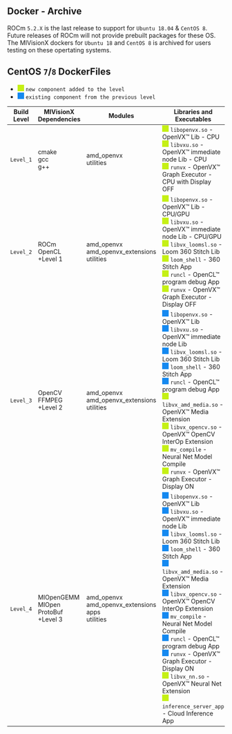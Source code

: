 ## Docker - Archive

ROCm `5.2.X` is the last release to support for `Ubuntu 18.04` & `CentOS 8`. Future releases of ROCm will not provide prebuilt packages for these OS. The MIVisionX dockers for `Ubuntu 18` and `CentOS 8` is archived for users testing on these opertating systems.

## CentOS `7`/`8` DockerFiles

- ![#c5f015](../../docs/data/green_square.png) `new component added to the level`
- ![#1589F0](../../docs/data/blue_square.png) `existing component from the previous level`

| Build Level | MIVisionX Dependencies                             | Modules                                                                  | Libraries and Executables                                                                                                                                                                                                                                                                                                                                                                                                                                                                                                                                                                                                                                                                                                                                                                                                                                                                                                                                                                                                                                                                                                                                                                                                                                                                                                                                                                                                                                                                                                                                                                    | Docker File                                                                                                                                                                                                     |
|-------------|----------------------------------------------------|--------------------------------------------------------------------------|----------------------------------------------------------------------------------------------------------------------------------------------------------------------------------------------------------------------------------------------------------------------------------------------------------------------------------------------------------------------------------------------------------------------------------------------------------------------------------------------------------------------------------------------------------------------------------------------------------------------------------------------------------------------------------------------------------------------------------------------------------------------------------------------------------------------------------------------------------------------------------------------------------------------------------------------------------------------------------------------------------------------------------------------------------------------------------------------------------------------------------------------------------------------------------------------------------------------------------------------------------------------------------------------------------------------------------------------------------------------------------------------------------------------------------------------------------------------------------------------------------------------------------------------------------------------------------------------|----------------------------------------------------------------------------------------------------------------------------------------------------------------------------------------------------------------|
| `Level_1`   | cmake <br> gcc <br> g++                            | amd_openvx  <br> utilities                                                              | ![#c5f015](../../docs/data/green_square.png) `libopenvx.so` - OpenVX&trade; Lib - CPU <br> ![#c5f015](../../docs/data/green_square.png) `libvxu.so` - OpenVX&trade; immediate node Lib - CPU <br> ![#c5f015](../../docs/data/green_square.png) `runvx` - OpenVX&trade; Graph Executor - CPU with Display OFF                                                                                                                                                                                                                                                                                                                                                                                                                                                                                                                                                                                                                                                                                                                                                                                                                                                                                                                                                                                                                                                                                                                                                                                                                                          | level-1.dockerfile |
| `Level_2`   | ROCm OpenCL <br> +Level 1                          | amd_openvx <br> amd_openvx_extensions <br> utilities                     | ![#c5f015](../../docs/data/green_square.png) `libopenvx.so`  - OpenVX&trade; Lib - CPU/GPU <br> ![#c5f015](../../docs/data/green_square.png) `libvxu.so` - OpenVX&trade; immediate node Lib - CPU/GPU <br> ![#c5f015](../../docs/data/green_square.png) `libvx_loomsl.so` - Loom 360 Stitch Lib <br> ![#c5f015](../../docs/data/green_square.png) `loom_shell` - 360 Stitch App <br> ![#c5f015](../../docs/data/green_square.png) `runcl` - OpenCL&trade; program debug App <br> ![#c5f015](../../docs/data/green_square.png) `runvx` - OpenVX&trade; Graph Executor - Display OFF                                                                                                                                                                                                                                                                                                                                                                                                                                                                                                                                                                                                                                                                                                                                                                                                                                                                                                                 | level-2.dockerfile |
| `Level_3`   | OpenCV <br> FFMPEG <br> +Level 2                   | amd_openvx <br> amd_openvx_extensions <br> utilities                     | ![#1589F0](../../docs/data/blue_square.png) `libopenvx.so`  - OpenVX&trade; Lib <br> ![#1589F0](../../docs/data/blue_square.png) `libvxu.so` - OpenVX&trade; immediate node Lib <br> ![#1589F0](../../docs/data/blue_square.png) `libvx_loomsl.so` - Loom 360 Stitch Lib <br> ![#1589F0](../../docs/data/blue_square.png) `loom_shell` - 360 Stitch App <br> ![#1589F0](../../docs/data/blue_square.png) `runcl` - OpenCL&trade; program debug App <br> ![#c5f015](../../docs/data/green_square.png) `libvx_amd_media.so` - OpenVX&trade; Media Extension <br> ![#c5f015](../../docs/data/green_square.png) `libvx_opencv.so` - OpenVX&trade; OpenCV InterOp Extension <br> ![#c5f015](../../docs/data/green_square.png) `mv_compile` - Neural Net Model Compile <br> ![#c5f015](../../docs/data/green_square.png) `runvx` - OpenVX&trade; Graph Executor - Display ON                                                                                                                                                                                                                                                                                                                                                                                                                                                                                                                                                                           | level-3.dockerfile |
| `Level_4`   | MIOpenGEMM <br> MIOpen <br> ProtoBuf <br> +Level 3 | amd_openvx <br>  amd_openvx_extensions <br> apps <br> utilities          | ![#1589F0](../../docs/data/blue_square.png) `libopenvx.so`  - OpenVX&trade; Lib <br> ![#1589F0](../../docs/data/blue_square.png) `libvxu.so` - OpenVX&trade; immediate node Lib <br> ![#1589F0](../../docs/data/blue_square.png) `libvx_loomsl.so` - Loom 360 Stitch Lib <br> ![#1589F0](../../docs/data/blue_square.png) `loom_shell` - 360 Stitch App <br> ![#1589F0](../../docs/data/blue_square.png) `libvx_amd_media.so` - OpenVX&trade; Media Extension <br> ![#1589F0](../../docs/data/blue_square.png) `libvx_opencv.so` - OpenVX&trade; OpenCV InterOp Extension <br> ![#1589F0](../../docs/data/blue_square.png) `mv_compile` - Neural Net Model Compile <br> ![#1589F0](../../docs/data/blue_square.png) `runcl` - OpenCL&trade; program debug App <br> ![#1589F0](../../docs/data/blue_square.png) `runvx` - OpenVX&trade; Graph Executor - Display ON <br> ![#c5f015](../../docs/data/green_square.png) `libvx_nn.so` - OpenVX&trade; Neural Net Extension <br> ![#c5f015](../../docs/data/green_square.png) `inference_server_app` - Cloud Inference App                                                                                                                                                                                                                                                                                                                                       | level-4.dockerfile |
